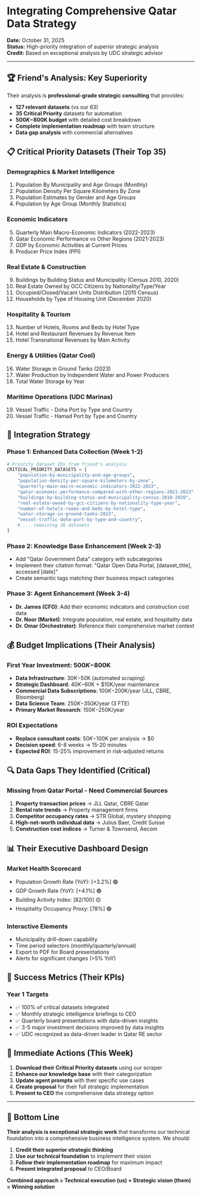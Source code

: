 # Integrating Comprehensive Qatar Data Strategy

**Date:** October 31, 2025  
**Status:** High-priority integration of superior strategic analysis  
**Credit:** Based on exceptional analysis by UDC strategic advisor

---

## 🏆 **Friend's Analysis: Key Superiority**

Their analysis is **professional-grade strategic consulting** that provides:
- **127 relevant datasets** (vs our 63)
- **35 Critical Priority** datasets for automation
- **$500K-$800K budget** with detailed cost breakdown
- **Complete implementation roadmap** with team structure
- **Data gap analysis** with commercial alternatives

## 📋 **Critical Priority Datasets (Their Top 35)**

### **Demographics & Market Intelligence**
1. Population By Municipality and Age Groups (Monthly)
2. Population Density Per Square Kilometers By Zone  
3. Population Estimates by Gender and Age Groups
4. Population by Age Group (Monthly Statistics)

### **Economic Indicators**
5. Quarterly Main Macro-Economic Indicators (2022-2023)
6. Qatar Economic Performance vs Other Regions (2021-2023)
7. GDP by Economic Activities at Current Prices
8. Producer Price Index (PPI)

### **Real Estate & Construction**
9. Buildings by Building Status and Municipality (Census 2010, 2020)
10. Real Estate Owned by GCC Citizens by Nationality/Type/Year
11. Occupied/Closed/Vacant Units Distribution (2015 Census)
12. Households by Type of Housing Unit (December 2020)

### **Hospitality & Tourism**
13. Number of Hotels, Rooms and Beds by Hotel Type
14. Hotel and Restaurant Revenues by Revenue Item
15. Hotel Transnational Revenues by Main Activity

### **Energy & Utilities (Qatar Cool)**
16. Water Storage in Ground Tanks (2023)
17. Water Production by Independent Water and Power Producers
18. Total Water Storage by Year

### **Maritime Operations (UDC Marinas)**
19. Vessel Traffic - Doha Port by Type and Country
20. Vessel Traffic - Hamad Port by Type and Country

## 🎯 **Integration Strategy**

### **Phase 1: Enhanced Data Collection (Week 1-2)**
```python
# Priority dataset IDs from friend's analysis
CRITICAL_PRIORITY_DATASETS = [
    "population-by-municipality-and-age-groups",
    "population-density-per-square-kilometers-by-zone", 
    "quarterly-main-macro-economic-indicators-2022-2023",
    "qatar-economic-performance-compared-with-other-regions-2021-2023",
    "buildings-by-building-status-and-municipality-census-2010-2020",
    "real-estate-owned-by-gcc-citizens-by-nationality-type-year",
    "number-of-hotels-rooms-and-beds-by-hotel-type",
    "water-storage-in-ground-tanks-2023",
    "vessel-traffic-doha-port-by-type-and-country",
    # ... remaining 26 datasets
]
```

### **Phase 2: Knowledge Base Enhancement (Week 2-3)**
- Add "Qatar Government Data" category with subcategories
- Implement their citation format: "Qatar Open Data Portal, [dataset_title], accessed [date]"
- Create semantic tags matching their business impact categories

### **Phase 3: Agent Enhancement (Week 3-4)**
- **Dr. James (CFO)**: Add their economic indicators and construction cost data
- **Dr. Noor (Market)**: Integrate population, real estate, and hospitality data
- **Dr. Omar (Orchestrator)**: Reference their comprehensive market context

## 💰 **Budget Implications (Their Analysis)**

### **First Year Investment: $500K-$800K**
- **Data Infrastructure**: $30K-$50K (automated scraping)
- **Strategic Dashboard**: $40K-$60K + $10K/year maintenance
- **Commercial Data Subscriptions**: $100K-$200K/year (JLL, CBRE, Bloomberg)
- **Data Science Team**: $250K-$350K/year (3 FTE)
- **Primary Market Research**: $150K-$250K/year

### **ROI Expectations**
- **Replace consultant costs**: $50K-$100K per analysis → $0
- **Decision speed**: 6-8 weeks → 15-20 minutes
- **Expected ROI**: 15-25% improvement in risk-adjusted returns

## 🔍 **Data Gaps They Identified (Critical)**

### **Missing from Qatar Portal - Need Commercial Sources**
1. **Property transaction prices** → JLL Qatar, CBRE Qatar
2. **Rental rate trends** → Property management firms  
3. **Competitor occupancy rates** → STR Global, mystery shopping
4. **High-net-worth individual data** → Julius Baer, Credit Suisse
5. **Construction cost indices** → Turner & Townsend, Aecom

## 📊 **Their Executive Dashboard Design**

### **Market Health Scorecard**
- Population Growth Rate (YoY): [+3.2%] 🟢
- GDP Growth Rate (YoY): [+4.1%] 🟢  
- Building Activity Index: [82/100] 🟡
- Hospitality Occupancy Proxy: [78%] 🟢

### **Interactive Elements**
- Municipality drill-down capability
- Time period selectors (monthly/quarterly/annual)
- Export to PDF for Board presentations
- Alerts for significant changes (>5% YoY)

## 🎯 **Success Metrics (Their KPIs)**

### **Year 1 Targets**
- ✅ 100% of critical datasets integrated
- ✅ Monthly strategic intelligence briefings to CEO
- ✅ Quarterly board presentations with data-driven insights
- ✅ 3-5 major investment decisions improved by data insights
- ✅ UDC recognized as data-driven leader in Qatar RE sector

## 🚀 **Immediate Actions (This Week)**

1. **Download their Critical Priority datasets** using our scraper
2. **Enhance our knowledge base** with their categorization  
3. **Update agent prompts** with their specific use cases
4. **Create proposal** for their full strategic implementation
5. **Present to CEO** the comprehensive data strategy option

---

## 🎉 **Bottom Line**

**Their analysis is exceptional strategic work** that transforms our technical foundation into a comprehensive business intelligence system. We should:

1. **Credit their superior strategic thinking**
2. **Use our technical foundation** to implement their vision
3. **Follow their implementation roadmap** for maximum impact
4. **Present integrated proposal** to CEO/Board

**Combined approach = Technical execution (us) + Strategic vision (them) = Winning solution**
